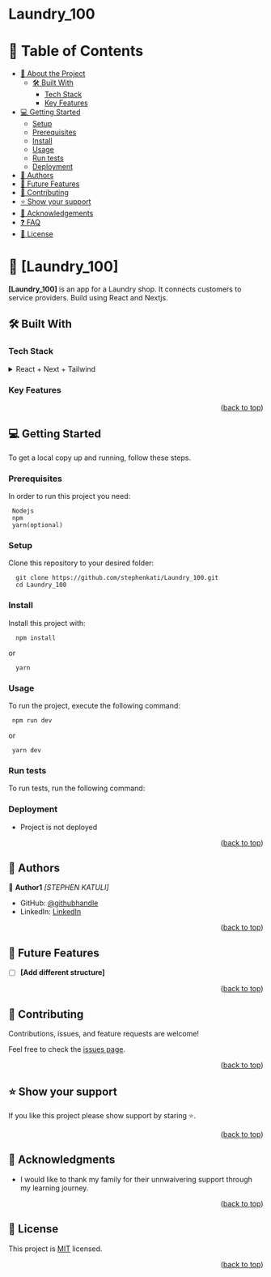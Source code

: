 # Laundry_100

<a name="readme-top"></a>

# 📗 Table of Contents

- [📖 About the Project](#about-project)
  - [🛠 Built With](#built-with)
    - [Tech Stack](#tech-stack)
    - [Key Features](#key-features)
- [💻 Getting Started](#getting-started)
  - [Setup](#setup)
  - [Prerequisites](#prerequisites)
  - [Install](#install)
  - [Usage](#usage)
  - [Run tests](#run-tests)
  - [Deployment](#triangular_flag_on_post-deployment)
- [👥 Authors](#authors)
- [🔭 Future Features](#future-features)
- [🤝 Contributing](#contributing)
- [⭐️ Show your support](#support)
- [🙏 Acknowledgements](#acknowledgements)
- [❓ FAQ](#faq)
- [📝 License](#license)

<!-- PROJECT DESCRIPTION -->

# 📖 [Laundry_100] <a name="about-project"></a>

**[Laundry_100]** is an app for a Laundry shop. It connects customers to service providers. Build using React and Nextjs.

## 🛠 Built With <a name="built-with"></a>

### Tech Stack <a name="tech-stack"></a>

<details>
  <summary>React + Next + Tailwind</summary>
  <ul>
    <li><a>https://nextjs.org/</a></li>
    <li><a>https://react.dev</a></li>
    <li><a>https://tailwindui.com</a></li>
  </ul>
</details>

<!-- Features -->

### Key Features <a name="key-features"></a>

<!-- - **[Login]**
- **[]**
- **[]**
- **[]** -->

<p align="right">(<a href="#readme-top">back to top</a>)</p>

<!-- GETTING STARTED -->

## 💻 Getting Started <a name="getting-started"></a>

To get a local copy up and running, follow these steps.

### Prerequisites

In order to run this project you need:

```
 Nodejs
 npm
 yarn(optional)
```

### Setup

Clone this repository to your desired folder:

```
  git clone https://github.com/stephenkati/Laundry_100.git
  cd Laundry_100
```

### Install

Install this project with:

```
  npm install
```
or

```
  yarn
```

### Usage

To run the project, execute the following command:

```
 npm run dev
```

or

```
 yarn dev
```

### Run tests

To run tests, run the following command:


### Deployment

  - Project is not deployed

<p align="right">(<a href="#readme-top">back to top</a>)</p>

<!-- AUTHORS -->

## 👥 Authors <a name="authors"></a>

👤 **Author1**
 *[STEPHEN KATULI]*
 
- GitHub: [@githubhandle](https://github.com/stephenkati)
- LinkedIn: [LinkedIn](https://www.linkedin.com/in/stephen-katuli/)

<p align="right">(<a href="#readme-top">back to top</a>)</p>

<!-- FUTURE FEATURES -->

## 🔭 Future Features <a name="future-features"></a>

- [ ] **[Add different structure]**

<p align="right">(<a href="#readme-top">back to top</a>)</p>

<!-- CONTRIBUTING -->

## 🤝 Contributing <a name="contributing"></a>

Contributions, issues, and feature requests are welcome!

Feel free to check the [issues page](https://github.com/stephenkati/Laundry_100/issues).

<p align="right">(<a href="#readme-top">back to top</a>)</p>

<!-- SUPPORT -->

## ⭐️ Show your support <a name="support"></a>

If you like this project please show support by staring ⭐️.

<p align="right">(<a href="#readme-top">back to top</a>)</p>

<!-- ACKNOWLEDGEMENTS -->

## 🙏 Acknowledgments <a name="acknowledgements"></a>

* I would like to thank my family for their unnwaivering support through my learning journey.

<p align="right">(<a href="#readme-top">back to top</a>)</p>

<!-- LICENSE -->

## 📝 License <a name="license"></a>

This project is [MIT](./LICENSE) licensed.

<p align="right">(<a href="#readme-top">back to top</a>)</p>